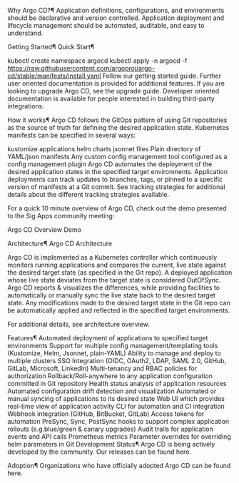 Why Argo CD?¶
Application definitions, configurations, and environments should be declarative and version controlled. Application deployment and lifecycle management should be automated, auditable, and easy to understand.

Getting Started¶
Quick Start¶

kubectl create namespace argocd
kubectl apply -n argocd -f https://raw.githubusercontent.com/argoproj/argo-cd/stable/manifests/install.yaml
Follow our getting started guide. Further user oriented documentation is provided for additional features. If you are looking to upgrade Argo CD, see the upgrade guide. Developer oriented documentation is available for people interested in building third-party integrations.

How it works¶
Argo CD follows the GitOps pattern of using Git repositories as the source of truth for defining the desired application state. Kubernetes manifests can be specified in several ways:

kustomize applications
helm charts
jsonnet files
Plain directory of YAML/json manifests
Any custom config management tool configured as a config management plugin
Argo CD automates the deployment of the desired application states in the specified target environments. Application deployments can track updates to branches, tags, or pinned to a specific version of manifests at a Git commit. See tracking strategies for additional details about the different tracking strategies available.

For a quick 10 minute overview of Argo CD, check out the demo presented to the Sig Apps community meeting:

Argo CD Overview Demo

Architecture¶
Argo CD Architecture

Argo CD is implemented as a Kubernetes controller which continuously monitors running applications and compares the current, live state against the desired target state (as specified in the Git repo). A deployed application whose live state deviates from the target state is considered OutOfSync. Argo CD reports & visualizes the differences, while providing facilities to automatically or manually sync the live state back to the desired target state. Any modifications made to the desired target state in the Git repo can be automatically applied and reflected in the specified target environments.

For additional details, see architecture overview.

Features¶
Automated deployment of applications to specified target environments
Support for multiple config management/templating tools (Kustomize, Helm, Jsonnet, plain-YAML)
Ability to manage and deploy to multiple clusters
SSO Integration (OIDC, OAuth2, LDAP, SAML 2.0, GitHub, GitLab, Microsoft, LinkedIn)
Multi-tenancy and RBAC policies for authorization
Rollback/Roll-anywhere to any application configuration committed in Git repository
Health status analysis of application resources
Automated configuration drift detection and visualization
Automated or manual syncing of applications to its desired state
Web UI which provides real-time view of application activity
CLI for automation and CI integration
Webhook integration (GitHub, BitBucket, GitLab)
Access tokens for automation
PreSync, Sync, PostSync hooks to support complex application rollouts (e.g.blue/green & canary upgrades)
Audit trails for application events and API calls
Prometheus metrics
Parameter overrides for overriding helm parameters in Git
Development Status¶
Argo CD is being actively developed by the community. Our releases can be found here.

Adoption¶
Organizations who have officially adopted Argo CD can be found here.